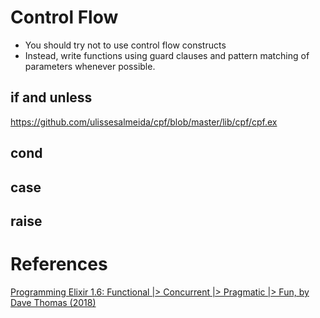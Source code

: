 # Control Flow

- You should try not to use control flow constructs
- Instead, write functions using guard clauses and pattern matching of parameters whenever possible.

## if and unless

https://github.com/ulissesalmeida/cpf/blob/master/lib/cpf/cpf.ex

## cond

## case

## raise

# References

[Programming Elixir 1.6: Functional |> Concurrent |> Pragmatic |> Fun, by Dave Thomas (2018)](http://bit.ly/2rqD9VF)
